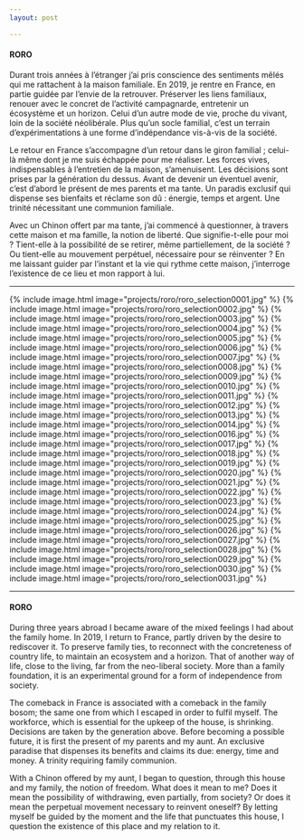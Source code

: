 ```yaml
---
layout: post

---
```

#### RORO

Durant trois années à l’étranger j’ai pris conscience des sentiments mêlés qui me rattachent à la maison familiale. En 2019, je rentre en France, en partie guidée par l’envie de la retrouver. Préserver les liens familiaux, renouer avec le concret de l’activité campagnarde, entretenir un écosystème et un horizon. Celui d’un autre mode de vie, proche du vivant, loin de la société néolibérale. Plus qu’un socle familial, c’est un terrain d’expérimentations à une forme d’indépendance vis-à-vis de la société.

Le retour en France s’accompagne d’un retour dans le giron familial ; celui-là même dont je me suis échappée pour me réaliser. Les forces vives, indispensables à l’entretien de la maison, s’amenuisent. Les décisions sont prises par la génération du dessus. Avant de devenir un éventuel avenir, c’est d’abord le présent de mes parents et ma tante. Un paradis exclusif qui dispense ses bienfaits et réclame son dû : énergie, temps et argent. Une trinité nécessitant une communion familiale.

Avec un Chinon offert par ma tante, j’ai commencé à questionner, à travers cette maison et ma famille, la notion de liberté. Que signifie-t-elle pour moi ? Tient-elle à la possibilité de se retirer, même partiellement, de la société ? Ou tient-elle au mouvement perpétuel, nécessaire pour se réinventer ? En me laissant guider par l’instant et la vie qui rythme cette maison, j’interroge l’existence de ce lieu et mon rapport à lui.


---
{% include image.html image="projects/roro/roro_selection0001.jpg" %}
{% include image.html image="projects/roro/roro_selection0002.jpg" %}
{% include image.html image="projects/roro/roro_selection0003.jpg" %}
{% include image.html image="projects/roro/roro_selection0004.jpg" %}
{% include image.html image="projects/roro/roro_selection0005.jpg" %}
{% include image.html image="projects/roro/roro_selection0006.jpg" %}
{% include image.html image="projects/roro/roro_selection0007.jpg" %}
{% include image.html image="projects/roro/roro_selection0008.jpg" %}
{% include image.html image="projects/roro/roro_selection0009.jpg" %}
{% include image.html image="projects/roro/roro_selection0010.jpg" %}
{% include image.html image="projects/roro/roro_selection0011.jpg" %}
{% include image.html image="projects/roro/roro_selection0012.jpg" %}
{% include image.html image="projects/roro/roro_selection0013.jpg" %}
{% include image.html image="projects/roro/roro_selection0014.jpg" %}
{% include image.html image="projects/roro/roro_selection0016.jpg" %}
{% include image.html image="projects/roro/roro_selection0017.jpg" %}
{% include image.html image="projects/roro/roro_selection0018.jpg" %}
{% include image.html image="projects/roro/roro_selection0019.jpg" %}
{% include image.html image="projects/roro/roro_selection0020.jpg" %}
{% include image.html image="projects/roro/roro_selection0021.jpg" %}
{% include image.html image="projects/roro/roro_selection0022.jpg" %}
{% include image.html image="projects/roro/roro_selection0023.jpg" %}
{% include image.html image="projects/roro/roro_selection0024.jpg" %}
{% include image.html image="projects/roro/roro_selection0025.jpg" %}
{% include image.html image="projects/roro/roro_selection0026.jpg" %}
{% include image.html image="projects/roro/roro_selection0027.jpg" %}
{% include image.html image="projects/roro/roro_selection0028.jpg" %}
{% include image.html image="projects/roro/roro_selection0029.jpg" %}
{% include image.html image="projects/roro/roro_selection0030.jpg" %}
{% include image.html image="projects/roro/roro_selection0031.jpg" %}

---

#### RORO

During three years abroad I became aware of the mixed feelings I had about the family home. In 2019, I return to France, partly driven by the desire to rediscover it. To preserve family ties, to reconnect with the concreteness of country life, to maintain an ecosystem and a horizon. That of another way of life, close to the living, far from the neo-liberal society. More than a family foundation, it is an experimental ground for a form of independence from society.

The comeback in France is associated with a comeback in the family bosom; the same one from which I escaped in order to fulfil myself. The workforce, which is essential for the upkeep of the house, is shrinking. Decisions are taken by the generation above. Before becoming a possible future, it is first the present of my parents and my aunt. An exclusive paradise that dispenses its benefits and claims its due: energy, time and money. A trinity requiring family communion.

With a Chinon offered by my aunt, I began to question, through this house and my family, the notion of freedom. What does it mean to me? Does it mean the possibility of withdrawing, even partially, from society? Or does it mean the perpetual movement necessary to reinvent oneself? By letting myself be guided by the moment and the life that punctuates this house, I question the existence of this place and my relation to it.

